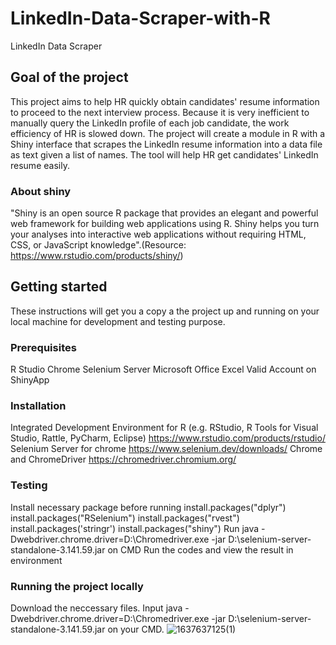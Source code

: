 # LinkedIn-Data-Scraper-with-R
LinkedIn Data Scraper


## Goal of the project
This project aims to help HR quickly obtain candidates' resume information to proceed to the next interview process. Because it is very inefficient to manually query the LinkedIn profile of each job candidate, the work efficiency of HR is slowed down. The project will create a module in R with a Shiny interface that scrapes the LinkedIn resume information into a data file as text given a list of names. The tool will help HR get candidates' LinkedIn resume easily.

### About shiny
"Shiny is an open source R package that provides an elegant and powerful web framework for building web applications using R. Shiny helps you turn your analyses into interactive web applications without requiring HTML, CSS, or JavaScript knowledge".(Resource: https://www.rstudio.com/products/shiny/)

## Getting started
These instructions will get you a copy a the project up and running on your local machine for development and testing purpose.

### Prerequisites
R Studio
Chrome
Selenium Server
Microsoft Office Excel
Valid Account on ShinyApp

### Installation
Integrated Development Environment for R (e.g. RStudio, R Tools for Visual Studio, Rattle, PyCharm, Eclipse) https://www.rstudio.com/products/rstudio/
Selenium Server for chrome https://www.selenium.dev/downloads/
Chrome and ChromeDriver https://chromedriver.chromium.org/

### Testing
Install necessary package before running install.packages("dplyr") install.packages("RSelenium") install.packages("rvest") install.packages('stringr') install.packages("shiny")
Run java -Dwebdriver.chrome.driver=D:\Chromedriver.exe -jar D:\selenium-server-standalone-3.141.59.jar on CMD
Run the codes and view the result in environment

### Running the project locally
Download the neccessary files.
Input java -Dwebdriver.chrome.driver=D:\Chromedriver.exe -jar D:\selenium-server-standalone-3.141.59.jar on your CMD.
![1637637125(1)](https://user-images.githubusercontent.com/59487206/142966056-0edce658-6ebe-4502-8a8b-a4ac36d377ba.png)

